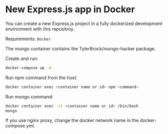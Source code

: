 # New Express.js app in Docker

You can create a new Express.js project in a fully dockerized development environment with this repositroy.

Requirements: `Docker`

The mongo container contains the TylerBrock/mongo-hacker package.

Create and run:

```sh
docker-compose up -d
```

Run npm command from the host:

```sh
docker container exec <container name or id> npm <command>
```

Run mongo command:

```sh
docker container exec -it <container name or id> /bin/bash
mongo
```

If you use nginx proxy, change the docker network name in the docker-compose.yml.
